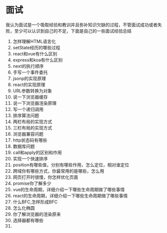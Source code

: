# 面试
我认为面试是一个吸取经验和教训并且弥补知识欠缺的过程，不管面试成功或者失败，至少可以认识到自己的不足，下面是自己的一些面试经验总结

1. 怎样理解HTML语言化
2. setState经历的哪些过程
3. react和vue有什么区别
4. express和koa有什么区别
5. next的执行顺序
6. 手写一个事件委托
7. jsonp的实现原理
8. react的实现原理
9. URL参数转换为对象
10. 说一下浏览器缓存
11. 说一下浏览器渲染原理
12. 写一个递归调用
13. 排序算法问题
14. 两栏布局的实现方式
15. 三栏布局的实现方式
16. 浏览器兼容问题
17. http状态码有哪些
18. 数据库问题
19. call和apply的区别和作用
20. 实现一个快速排序
21. position有哪些值，分别有哪些作用，怎么定位，相对谁定位
22. 跨域你有哪些方式，你最常用的是哪些，怎么用
23. 网页打开时很慢，你怎样优化页面
24. promise你了解多少
25. vue的生命周期，详细介绍一下哪些生命周期做了哪些事情
26. react的生命周期，详细介绍一下哪些生命周期做了哪些事情
27. 什么BFC,怎样形成BFC
28. 怎么化椭圆
29. 你了解浏览器的渲染原来
30. 选择器都有哪些
31.  
